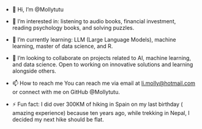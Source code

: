 - 👋 Hi, I’m @Mollytutu
- 👀 I’m interested in: listening to audio books, financial investment, reading psychology books, and solving puzzles.
- 🌱 I’m currently learning: LLM (Large Language Models), machine learning, master of data science, and R.
  
- 💞️ I’m looking to collaborate on projects related to AI, machine learning, and data science. Open to working on innovative solutions and learning alongside others.
- 📫 How to reach me You can reach me via email at li.molly@hotmail.com or connect with me on GitHub @Mollytutu.
  
- ⚡ Fun fact: I did over 300KM of hiking in Spain on my last birthday ( amazing experience)
    because ten years ago, while trekking in Nepal, I decided my next hike should be flat.

<!---
Mollytutu/Mollytutu is a ✨ special ✨ repository because its `README.md` (this file) appears on your GitHub profile.
You can click the Preview link to take a look at your changes.
--->
